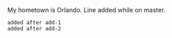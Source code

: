 My hometown is Orlando.
Line added while on master.
~~~ will add this ~~~
added after add-1
added after add-2

